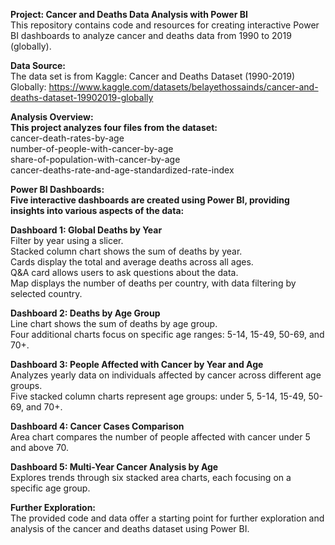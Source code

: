 **Project: Cancer and Deaths Data Analysis with Power BI**  
This repository contains code and resources for creating interactive Power BI dashboards to analyze cancer and deaths data from 1990 to 2019 (globally).  

**Data Source:**  
The data set is from Kaggle: Cancer and Deaths Dataset (1990-2019) Globally: https://www.kaggle.com/datasets/belayethossainds/cancer-and-deaths-dataset-19902019-globally  

**Analysis Overview:**  
**This project analyzes four files from the dataset:**  
cancer-death-rates-by-age  
number-of-people-with-cancer-by-age  
share-of-population-with-cancer-by-age  
cancer-deaths-rate-and-age-standardized-rate-index  

**Power BI Dashboards:  
Five interactive dashboards are created using Power BI, providing insights into various aspects of the data:**  

**Dashboard 1: Global Deaths by Year**  
Filter by year using a slicer.  
Stacked column chart shows the sum of deaths by year.  
Cards display the total and average deaths across all ages.  
Q&A card allows users to ask questions about the data.  
Map displays the number of deaths per country, with data filtering by selected country.  

**Dashboard 2: Deaths by Age Group**  
Line chart shows the sum of deaths by age group.  
Four additional charts focus on specific age ranges: 5-14, 15-49, 50-69, and 70+.  

**Dashboard 3: People Affected with Cancer by Year and Age**  
Analyzes yearly data on individuals affected by cancer across different age groups.  
Five stacked column charts represent age groups: under 5, 5-14, 15-49, 50-69, and 70+.  

**Dashboard 4: Cancer Cases Comparison**  
Area chart compares the number of people affected with cancer under 5 and above 70.  

**Dashboard 5: Multi-Year Cancer Analysis by Age**  
Explores trends through six stacked area charts, each focusing on a specific age group.  

**Further Exploration:**  
The provided code and data offer a starting point for further exploration and analysis of the cancer and deaths dataset using Power BI.  
